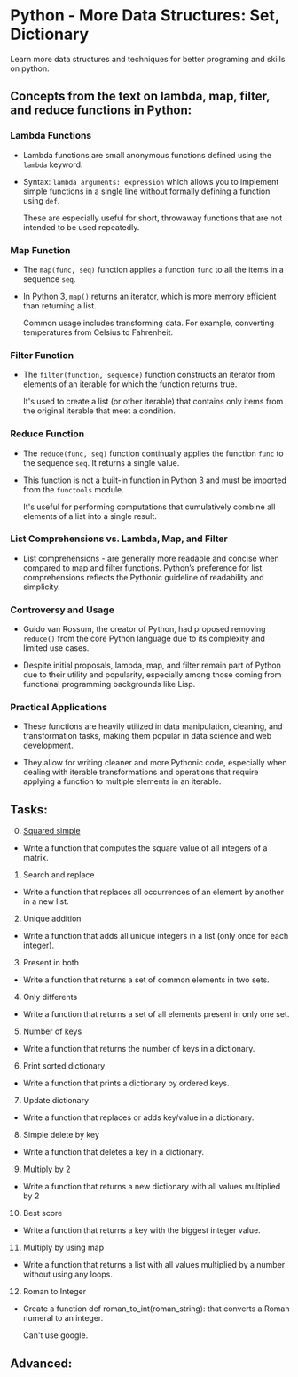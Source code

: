 # Python - More Data Structures: Set, Dictionary

Learn more data structures and techniques for better programing and skills on python.

## Concepts from the text on lambda, map, filter, and reduce functions in Python:

### Lambda Functions

 * Lambda functions are small anonymous functions defined using the `lambda` keyword.

 * Syntax: `lambda arguments: expression` which allows you to implement simple functions in a single line without formally defining a function using `def`.
        
    These are especially useful for short, throwaway functions that are not intended to be used repeatedly.

### Map Function

 * The `map(func, seq)` function applies a function `func` to all the items in a sequence `seq`.

 * In Python 3, `map()` returns an iterator, which is more memory efficient than returning a list.

    Common usage includes transforming data. For example, converting temperatures from Celsius to Fahrenheit.

### Filter Function

 * The `filter(function, sequence)` function constructs an iterator from elements of an iterable for which the function returns true.

    It's used to create a list (or other iterable) that contains only items from the original iterable that meet a condition.

### Reduce Function

 * The `reduce(func, seq)` function continually applies the function `func` to the sequence `seq`. It returns a single value.

 * This function is not a built-in function in Python 3 and must be imported from the `functools` module.

    It's useful for performing computations that cumulatively combine all elements of a list into a single result.

### List Comprehensions vs. Lambda, Map, and Filter

 * List comprehensions - are generally more readable and concise when compared to map and filter functions. Python’s preference for list comprehensions reflects the Pythonic guideline of readability and simplicity.

### Controversy and Usage

 * Guido van Rossum, the creator of Python, had proposed removing `reduce()` from the core Python language due to its complexity and limited use cases.

 * Despite initial proposals, lambda, map, and filter remain part of Python due to their utility and popularity, especially among those coming from functional programming backgrounds like Lisp.

### Practical Applications

 * These functions are heavily utilized in data manipulation, cleaning, and transformation tasks, making them popular in data science and web development.

 * They allow for writing cleaner and more Pythonic code, especially when dealing with iterable transformations and operations that require applying a function to multiple elements in an iterable.

## Tasks:

0. [Squared simple]()

 * Write a function that computes the square value of all integers of a matrix.

1. Search and replace

 * Write a function that replaces all occurrences of an element by another in a new list.

2. Unique addition

 * Write a function that adds all unique integers in a list (only once for each integer).

3. Present in both

 * Write a function that returns a set of common elements in two sets.

4. Only differents

 * Write a function that returns a set of all elements present in only one set.

5. Number of keys

 * Write a function that returns the number of keys in a dictionary.

6. Print sorted dictionary

 * Write a function that prints a dictionary by ordered keys.

7. Update dictionary

 * Write a function that replaces or adds key/value in a dictionary.

8. Simple delete by key

 * Write a function that deletes a key in a dictionary.

9. Multiply by 2

 * Write a function that returns a new dictionary with all values multiplied by 2

10. Best score

 * Write a function that returns a key with the biggest integer value.

11. Multiply by using map

 * Write a function that returns a list with all values multiplied by a number without using any loops.

12. Roman to Integer

 * Create a function def roman_to_int(roman_string): that converts a Roman numeral to an integer.

    Can't use google.

## Advanced: 

